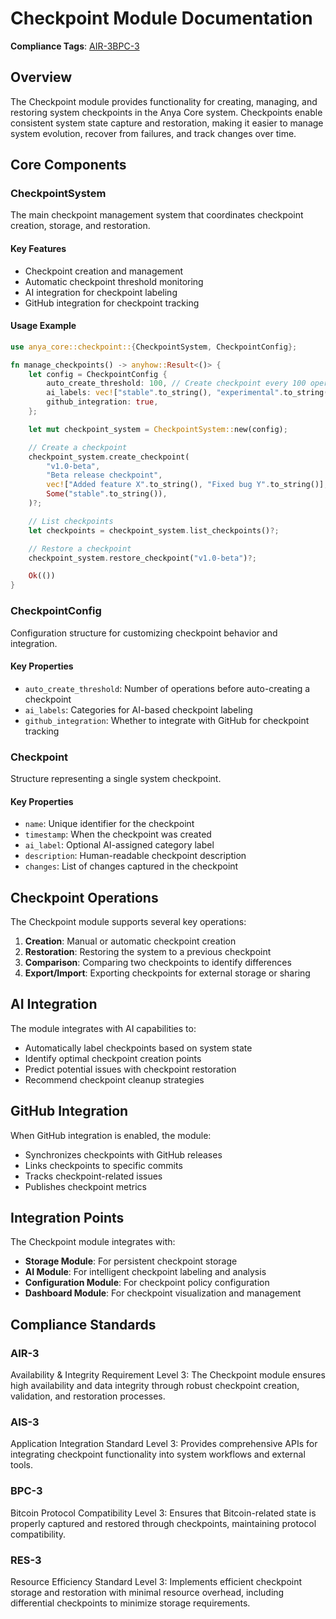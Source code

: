 # Checkpoint Module Documentation

**Compliance Tags**: [AIR-3][AIS-3][BPC-3][RES-3]

[AIS-3]: #ais-3 "Application Integration Standard Level 3"
[RES-3]: #res-3 "Resource Efficiency Standard Level 3"

## Overview

The Checkpoint module provides functionality for creating, managing, and restoring system checkpoints in the Anya Core system. Checkpoints enable consistent system state capture and restoration, making it easier to manage system evolution, recover from failures, and track changes over time.

## Core Components

### CheckpointSystem

The main checkpoint management system that coordinates checkpoint creation, storage, and restoration.

#### Key Features

- Checkpoint creation and management
- Automatic checkpoint threshold monitoring
- AI integration for checkpoint labeling
- GitHub integration for checkpoint tracking

#### Usage Example

```rust
use anya_core::checkpoint::{CheckpointSystem, CheckpointConfig};

fn manage_checkpoints() -> anyhow::Result<()> {
    let config = CheckpointConfig {
        auto_create_threshold: 100, // Create checkpoint every 100 operations
        ai_labels: vec!["stable".to_string(), "experimental".to_string()],
        github_integration: true,
    };

    let mut checkpoint_system = CheckpointSystem::new(config);

    // Create a checkpoint
    checkpoint_system.create_checkpoint(
        "v1.0-beta",
        "Beta release checkpoint",
        vec!["Added feature X".to_string(), "Fixed bug Y".to_string()],
        Some("stable".to_string()),
    )?;

    // List checkpoints
    let checkpoints = checkpoint_system.list_checkpoints()?;

    // Restore a checkpoint
    checkpoint_system.restore_checkpoint("v1.0-beta")?;

    Ok(())
}
```

### CheckpointConfig

Configuration structure for customizing checkpoint behavior and integration.

#### Key Properties

- `auto_create_threshold`: Number of operations before auto-creating a checkpoint
- `ai_labels`: Categories for AI-based checkpoint labeling
- `github_integration`: Whether to integrate with GitHub for checkpoint tracking

### Checkpoint

Structure representing a single system checkpoint.

#### Key Properties

- `name`: Unique identifier for the checkpoint
- `timestamp`: When the checkpoint was created
- `ai_label`: Optional AI-assigned category label
- `description`: Human-readable checkpoint description
- `changes`: List of changes captured in the checkpoint

## Checkpoint Operations

The Checkpoint module supports several key operations:

1. **Creation**: Manual or automatic checkpoint creation
2. **Restoration**: Restoring the system to a previous checkpoint
3. **Comparison**: Comparing two checkpoints to identify differences
4. **Export/Import**: Exporting checkpoints for external storage or sharing

## AI Integration

The module integrates with AI capabilities to:

- Automatically label checkpoints based on system state
- Identify optimal checkpoint creation points
- Predict potential issues with checkpoint restoration
- Recommend checkpoint cleanup strategies

## GitHub Integration

When GitHub integration is enabled, the module:

- Synchronizes checkpoints with GitHub releases
- Links checkpoints to specific commits
- Tracks checkpoint-related issues
- Publishes checkpoint metrics

## Integration Points

The Checkpoint module integrates with:

- **Storage Module**: For persistent checkpoint storage
- **AI Module**: For intelligent checkpoint labeling and analysis
- **Configuration Module**: For checkpoint policy configuration
- **Dashboard Module**: For checkpoint visualization and management

## Compliance Standards

### AIR-3

Availability & Integrity Requirement Level 3: The Checkpoint module ensures high availability and data integrity through robust checkpoint creation, validation, and restoration processes.

### AIS-3

Application Integration Standard Level 3: Provides comprehensive APIs for integrating checkpoint functionality into system workflows and external tools.

### BPC-3

Bitcoin Protocol Compatibility Level 3: Ensures that Bitcoin-related state is properly captured and restored through checkpoints, maintaining protocol compatibility.

### RES-3

Resource Efficiency Standard Level 3: Implements efficient checkpoint storage and restoration with minimal resource overhead, including differential checkpoints to minimize storage requirements.
